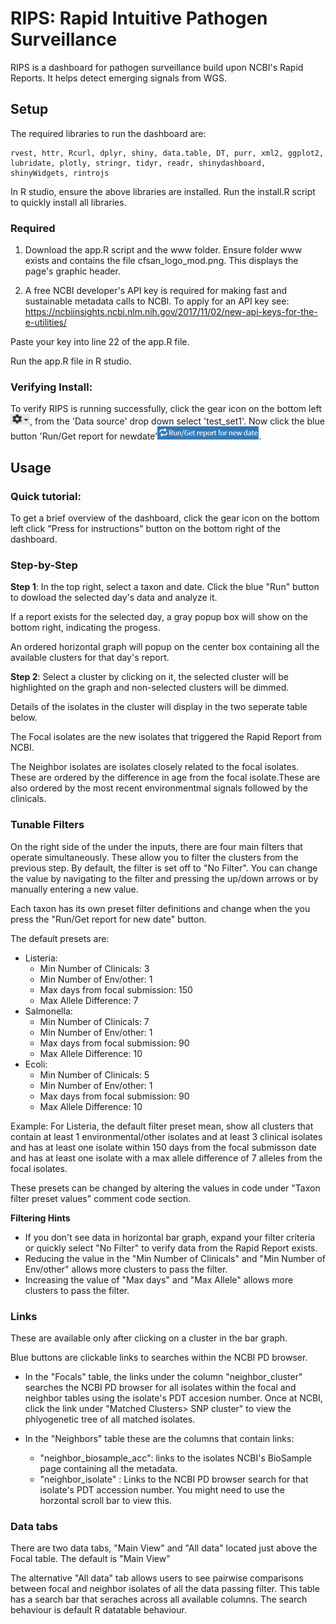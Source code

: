 # RIPS: Rapid Intuitive Pathogen Surveillance
RIPS is a dashboard for pathogen surveillance build upon NCBI's Rapid Reports. It helps detect emerging signals from WGS.

## Setup
The required libraries to run the dashboard are:
```
rvest, httr, Rcurl, dplyr, shiny, data.table, DT, purr, xml2, ggplot2, lubridate, plotly, stringr, tidyr, readr, shinydashboard, shinyWidgets, rintrojs
```
 
In R studio, ensure the above libraries are installed. Run the install.R script to quickly install all libraries.

### **Required**
1) Download the app.R script and the www folder.
Ensure folder www exists and contains the file cfsan_logo_mod.png. This displays the page's graphic header.

2) A free NCBI developer's API key is required for making fast and sustainable metadata calls to NCBI. To apply for an API key see:
https://ncbiinsights.ncbi.nlm.nih.gov/2017/11/02/new-api-keys-for-the-e-utilities/

  Paste your key into line 22 of the app.R file.

Run the app.R file in R studio. 

### Verifying Install:
To verify RIPS is running successfully, click the gear icon on the bottom left ![gear_mod](./Images/gear_mod.png), from the 'Data source' drop down select 'test_set1'. Now click the blue button 'Run/Get report for newdate'![run](./Images/run.png).

## Usage
### Quick tutorial:
To get a brief overview of the dashboard, click the gear icon on the bottom left click "Press for instructions" button on the bottom right of the dashboard. 

### Step-by-Step
**Step 1**: 
In the top right,  select a taxon and date. Click the blue "Run" button to dowload the selected day's data and analyze it.

If a report exists for the selected day, a gray popup box will show on the bottom right, indicating the progess. 

An ordered horizontal graph will popup on the center box containing all the available clusters for that day's report.

**Step 2**: 
Select a cluster by clicking on it, the selected cluster will be highlighted on the graph and non-selected clusters will be dimmed.

Details of the isolates in the cluster will display in the two seperate table below.

The Focal isolates are the new isolates that triggered the Rapid Report from NCBI.

The Neighbor isolates are isolates closely related to the focal isolates. These are ordered by the difference in age from the focal isolate.These are also ordered by the most recent environmentmal signals followed by the clinicals. 

### Tunable Filters
On the right side of the under the inputs, there are four main filters that operate simultaneously. These allow you to filter the clusters from the previous step. By default, the filter is set off to "No Filter". You can change the value by navigating to the filter and pressing the up/down arrows or by manually entering a new value. 

Each taxon has its own preset filter definitions and change when the you press the "Run/Get report for new date" button. 

The default presets are:
- Listeria:
  - Min Number of Clinicals: 3
  - Min Number of Env/other: 1
  - Max days from focal submission: 150
  - Max Allele Difference: 7
- Salmonella:
  - Min Number of Clinicals: 7
  - Min Number of Env/other: 1
  - Max days from focal submission: 90
  - Max Allele Difference: 10
- Ecoli:
  - Min Number of Clinicals: 5
  - Min Number of Env/other: 1
  - Max days from focal submission: 90
  - Max Allele Difference: 10

Example: For Listeria, the default filter preset mean, show all clusters that contain at least 1 environmental/other isolates and at least 3 clinical isolates and has at least one isolate within 150 days from the focal submisson date and has at least one isolate with a max allele difference of 7 alleles from the focal isolates.   

These presets can be changed by altering the values in code under "Taxon filter preset values" comment code section. 

**Filtering Hints**  
  - If you don't see data in horizontal bar graph, expand your filter criteria or quickly select "No Filter" to verify data from the Rapid Report exists. 
  - Reducing the value in the "Min Number of Clinicals" and "Min Number of Env/other" allows more clusters to pass the filter.  
  - Increasing the value of "Max days" and "Max Allele" allows more clusters to pass the filter.


### Links
These are available only after clicking on a cluster in the bar graph.

Blue buttons are clickable links to searches within the NCBI PD browser.

- In the "Focals" table, the links under the column "neighbor_cluster" searches the NCBI PD browser for all isolates within the focal and neighbor tables using the isolate's PDT accesion number. Once at NCBI, click the link under "Matched Clusters> SNP cluster" to view the phlyogenetic tree of all matched isolates. 

- In the "Neighbors" table these are the columns that contain links:
  - "neighbor_biosample_acc": links to the isolates NCBI's BioSample page containing all the metadata.
  - "neighbor_isolate" : Links to the NCBI PD browser search for that isolate's PDT accession number. You might need to use the horzontal scroll bar to view this.

### Data tabs
There are two data tabs, "Main View" and "All data" located just above the Focal table. The default is "Main View"

The alternative "All data" tab allows users to see pairwise comparisons between focal and neighbor isolates of all the data passing filter. This table has a search bar that seraches across all available columns. The search behaviour is default R datatable behaviour. 





